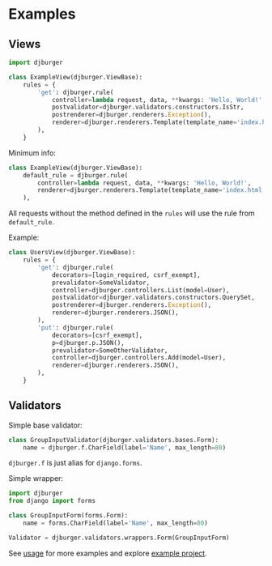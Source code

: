 # Examples

## Views

```python
import djburger

class ExampleView(djburger.ViewBase):
    rules = {
        'get': djburger.rule(
            controller=lambda request, data, **kwargs: 'Hello, World!',  # controller
            postvalidator=djburger.validators.constructors.IsStr,                           # post-validator
            postrenderer=djburger.renderers.Exception(),                       # post-renderer
            renderer=djburger.renderers.Template(template_name='index.html'),  # renderer
        ),
    }
```

Minimum info:

```python
class ExampleView(djburger.ViewBase):
    default_rule = djburger.rule(
        controller=lambda request, data, **kwargs: 'Hello, World!',
        renderer=djburger.renderers.Template(template_name='index.html'),
    ),
```

All requests without the method defined in the ``rules`` will use the rule from ``default_rule``.

Example:

```python
class UsersView(djburger.ViewBase):
    rules = {
        'get': djburger.rule(
            decorators=[login_required, csrf_exempt],
            prevalidator=SomeValidator,
            controller=djburger.controllers.List(model=User),
            postvalidator=djburger.validators.constructors.QuerySet,
            postrenderer=djburger.renderers.Exception(),
            renderer=djburger.renderers.JSON(),
        ),
        'put': djburger.rule(
            decorators=[csrf_exempt],
            p=djburger.p.JSON(),
            prevalidator=SomeOtherValidator,
            controller=djburger.controllers.Add(model=User),
            renderer=djburger.renderers.JSON(),
        ),
    }
```


## Validators

Simple base validator:

```python
class GroupInputValidator(djburger.validators.bases.Form):
    name = djburger.f.CharField(label='Name', max_length=80)
```

`djburger.f` is just alias for `django.forms`.

Simple wrapper:

```python
import djburger
from django import forms

class GroupInputForm(forms.Form):
    name = forms.CharField(label='Name', max_length=80)

Validator = djburger.validators.wrappers.Form(GroupInputForm)
```

See [usage](usage.html) for more examples and explore [example project](https://github.com/orsinium/djburger/tree/master/example).
